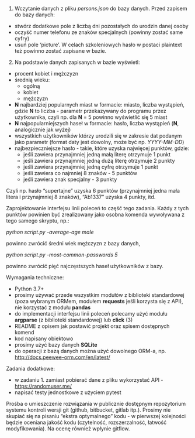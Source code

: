 1. Wczytanie danych z pliku *persons.json* do bazy danych. Przed zapisem do bazy danych:
  * stwórz dodatkowe pole z liczbą dni pozostałych do urodzin danej osoby
  * oczyść numer telefonu ze znaków specjalnych (powinny zostać same cyfry)
  * usuń pole ‘picture’.
W celach szkoleniowych hasło w postaci plaintext też powinno zostać zapisane w bazie.
2. Na podstawie danych zapisanych w bazie wyświetl:
  * procent kobiet i mężczyzn
  * średnią wieku:
    * ogólną
    * kobiet
    * mężczyzn
  * **N** najbardziej popularnych miast w formacie: miasto, liczba wystąpień, gdzie **N** to liczba - parametr przekazywany do programu przez użytkownika, czyli np. dla **N** = 5 powinno wyświetlić się 5 miast
  * **N** najpopularniejszych haseł w formacie: hasło, liczba wystąpień (**N**, analogicznie jak wyżej)
  * wszystkich użytkowników którzy urodzili się w zakresie dat podanym jako parametr (format daty jest dowolny, może być np. *YYYY-MM-DD*)
  * najbezpieczniejsze hasło - takie, które uzyska najwięcej punktów, gdzie:
    * jeśli zawiera przynajmniej jedną małą literę otrzymuje 1 punkt
    * jeśli zawiera przynajmniej jedną dużą literę otrzymuje 2 punkty
    * jeśli zawiera przynajmniej jedną cyfrę otrzymuje 1 punkt
    * jeśli zawiera co najmniej 8 znaków - 5 punktów
    * jeśli zawiera znak specjalny - 3 punkty


Czyli np. hasło “supertajne” uzyska 6 punktów (przynajmniej jedna mała litera i przynajmniej 8 znaków), “Ab1337” uzyska 4 punkty, itd.

Zaprojektowanie interfejsu linii poleceń to część tego zadania. Każdy z tych punktów powinien być zrealizowany jako osobna komenda wywoływana z tego samego skryptu, np.:

*python script.py -average-age male*

powinno zwrócić średni wiek mężczyzn z bazy danych,

*python script.py -most-common-passwords 5*

powinno zwrócić pięć najczęstszych haseł użytkowników z bazy.

Wymagania techniczne:
* Python 3.7+
* prosimy używać przede wszystkim modułów z biblioteki standardowej (poza wybranym ORMem, modułem **requests** jeśli korzysta się z API), nie korzystać z modułu **pandas**
* do implementacji interfejsu linii poleceń polecamy użyć modułu **argparse** (z biblioteki standardowej) lub **click** (3)
* README z opisem jak postawić projekt oraz spisem dostępnych komend
* kod napisany obiektowo
* prosimy użyć bazy danych **SQLite**
* do operacji z bazą danych można użyć dowolnego ORM-a, np. http://docs.peewee-orm.com/en/latest/

Zadania dodatkowe:
* w zadaniu 1. zamiast pobierać dane z pliku wykorzystać API - https://randomuser.me/
* napisać testy jednostkowe z użyciem pytest

Prośba o umieszczenie rozwiązania w publicznie dostępnym repozytorium systemu kontroli wersji git (github, bitbucket, gitlab itp.).
Prosimy nie skupiać się na pisaniu “ekstra optymalnego” kodu - w pierwszej kolejności będzie oceniana jakość kodu (czytelność, rozszerzalność, łatwość modyfikowania).
Na ocenę również wpłynie gitflow.
